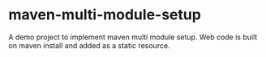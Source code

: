 # maven-multi-module-setup

A demo project to implement maven multi module setup. Web code is built on maven install and added as a static resource.
